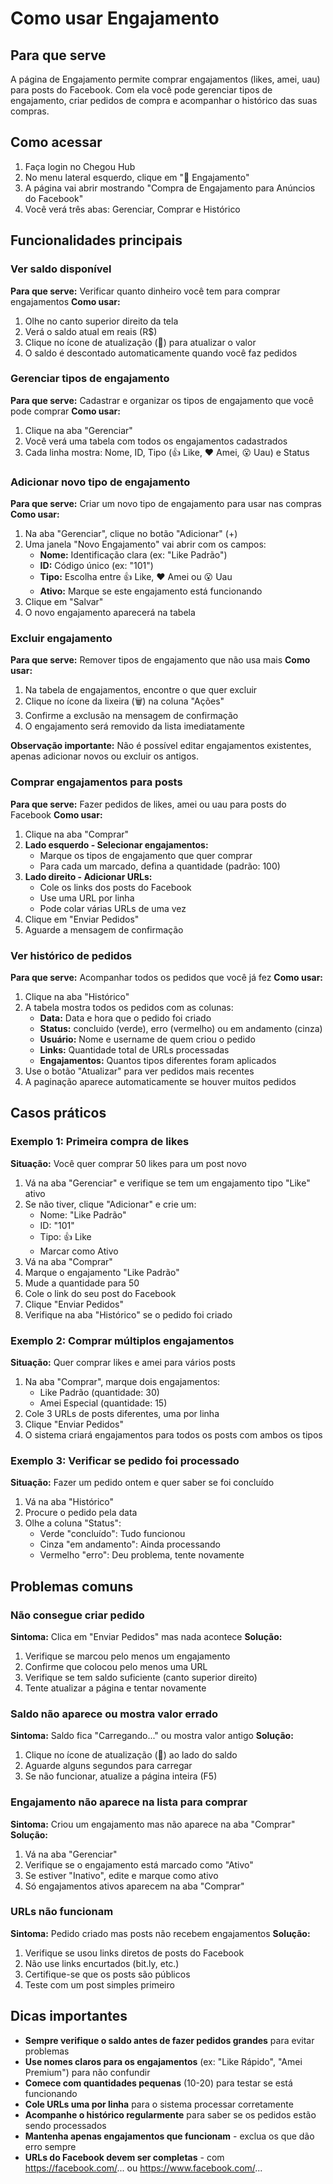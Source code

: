 # Como usar Engajamento

## Para que serve

A página de Engajamento permite comprar engajamentos (likes, amei, uau) para posts do Facebook. Com ela você pode gerenciar tipos de engajamento, criar pedidos de compra e acompanhar o histórico das suas compras.

## Como acessar

1. Faça login no Chegou Hub
2. No menu lateral esquerdo, clique em "💬 Engajamento"
3. A página vai abrir mostrando "Compra de Engajamento para Anúncios do Facebook"
4. Você verá três abas: Gerenciar, Comprar e Histórico

## Funcionalidades principais

### Ver saldo disponível
**Para que serve:** Verificar quanto dinheiro você tem para comprar engajamentos
**Como usar:**
1. Olhe no canto superior direito da tela
2. Verá o saldo atual em reais (R$)
3. Clique no ícone de atualização (🔄) para atualizar o valor
4. O saldo é descontado automaticamente quando você faz pedidos

### Gerenciar tipos de engajamento
**Para que serve:** Cadastrar e organizar os tipos de engajamento que você pode comprar
**Como usar:**
1. Clique na aba "Gerenciar"
2. Você verá uma tabela com todos os engajamentos cadastrados
3. Cada linha mostra: Nome, ID, Tipo (👍 Like, ❤️ Amei, 😮 Uau) e Status

### Adicionar novo tipo de engajamento
**Para que serve:** Criar um novo tipo de engajamento para usar nas compras
**Como usar:**
1. Na aba "Gerenciar", clique no botão "Adicionar" (+)
2. Uma janela "Novo Engajamento" vai abrir com os campos:
   - **Nome:** Identificação clara (ex: "Like Padrão")
   - **ID:** Código único (ex: "101")
   - **Tipo:** Escolha entre 👍 Like, ❤️ Amei ou 😮 Uau
   - **Ativo:** Marque se este engajamento está funcionando
3. Clique em "Salvar"
4. O novo engajamento aparecerá na tabela

### Excluir engajamento
**Para que serve:** Remover tipos de engajamento que não usa mais
**Como usar:**
1. Na tabela de engajamentos, encontre o que quer excluir
2. Clique no ícone da lixeira (🗑️) na coluna "Ações"
3. Confirme a exclusão na mensagem de confirmação
4. O engajamento será removido da lista imediatamente

**Observação importante:** Não é possível editar engajamentos existentes, apenas adicionar novos ou excluir os antigos.

### Comprar engajamentos para posts
**Para que serve:** Fazer pedidos de likes, amei ou uau para posts do Facebook
**Como usar:**
1. Clique na aba "Comprar"
2. **Lado esquerdo - Selecionar engajamentos:**
   - Marque os tipos de engajamento que quer comprar
   - Para cada um marcado, defina a quantidade (padrão: 100)
3. **Lado direito - Adicionar URLs:**
   - Cole os links dos posts do Facebook
   - Use uma URL por linha
   - Pode colar várias URLs de uma vez
4. Clique em "Enviar Pedidos"
5. Aguarde a mensagem de confirmação

### Ver histórico de pedidos
**Para que serve:** Acompanhar todos os pedidos que você já fez
**Como usar:**
1. Clique na aba "Histórico"
2. A tabela mostra todos os pedidos com as colunas:
   - **Data:** Data e hora que o pedido foi criado
   - **Status:** concluido (verde), erro (vermelho) ou em andamento (cinza)
   - **Usuário:** Nome e username de quem criou o pedido
   - **Links:** Quantidade total de URLs processadas
   - **Engajamentos:** Quantos tipos diferentes foram aplicados
3. Use o botão "Atualizar" para ver pedidos mais recentes
4. A paginação aparece automaticamente se houver muitos pedidos

## Casos práticos

### Exemplo 1: Primeira compra de likes
**Situação:** Você quer comprar 50 likes para um post novo
1. Vá na aba "Gerenciar" e verifique se tem um engajamento tipo "Like" ativo
2. Se não tiver, clique "Adicionar" e crie um:
   - Nome: "Like Padrão"
   - ID: "101"
   - Tipo: 👍 Like
   - Marcar como Ativo
3. Vá na aba "Comprar"
4. Marque o engajamento "Like Padrão"
5. Mude a quantidade para 50
6. Cole o link do seu post do Facebook
7. Clique "Enviar Pedidos"
8. Verifique na aba "Histórico" se o pedido foi criado

### Exemplo 2: Comprar múltiplos engajamentos
**Situação:** Quer comprar likes e amei para vários posts
1. Na aba "Comprar", marque dois engajamentos:
   - Like Padrão (quantidade: 30)
   - Amei Especial (quantidade: 15)
2. Cole 3 URLs de posts diferentes, uma por linha
3. Clique "Enviar Pedidos"
4. O sistema criará engajamentos para todos os posts com ambos os tipos

### Exemplo 3: Verificar se pedido foi processado
**Situação:** Fazer um pedido ontem e quer saber se foi concluído
1. Vá na aba "Histórico"
2. Procure o pedido pela data
3. Olhe a coluna "Status":
   - Verde "concluído": Tudo funcionou
   - Cinza "em andamento": Ainda processando
   - Vermelho "erro": Deu problema, tente novamente

## Problemas comuns

### Não consegue criar pedido
**Sintoma:** Clica em "Enviar Pedidos" mas nada acontece
**Solução:**
1. Verifique se marcou pelo menos um engajamento
2. Confirme que colocou pelo menos uma URL
3. Verifique se tem saldo suficiente (canto superior direito)
4. Tente atualizar a página e tentar novamente

### Saldo não aparece ou mostra valor errado
**Sintoma:** Saldo fica "Carregando..." ou mostra valor antigo
**Solução:**
1. Clique no ícone de atualização (🔄) ao lado do saldo
2. Aguarde alguns segundos para carregar
3. Se não funcionar, atualize a página inteira (F5)

### Engajamento não aparece na lista para comprar
**Sintoma:** Criou um engajamento mas não aparece na aba "Comprar"
**Solução:**
1. Vá na aba "Gerenciar"
2. Verifique se o engajamento está marcado como "Ativo"
3. Se estiver "Inativo", edite e marque como ativo
4. Só engajamentos ativos aparecem na aba "Comprar"

### URLs não funcionam
**Sintoma:** Pedido criado mas posts não recebem engajamentos
**Solução:**
1. Verifique se usou links diretos de posts do Facebook
2. Não use links encurtados (bit.ly, etc.)
3. Certifique-se que os posts são públicos
4. Teste com um post simples primeiro

## Dicas importantes

- **Sempre verifique o saldo antes de fazer pedidos grandes** para evitar problemas
- **Use nomes claros para os engajamentos** (ex: "Like Rápido", "Amei Premium") para não confundir
- **Comece com quantidades pequenas** (10-20) para testar se está funcionando
- **Cole URLs uma por linha** para o sistema processar corretamente
- **Acompanhe o histórico regularmente** para saber se os pedidos estão sendo processados
- **Mantenha apenas engajamentos que funcionam** - exclua os que dão erro sempre
- **URLs do Facebook devem ser completas** - com https://facebook.com/... ou https://www.facebook.com/...